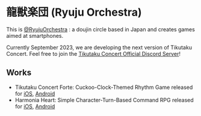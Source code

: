 # 龍獣楽団 (Ryuju Orchestra)
This is [@RyujuOrchestra](https://github.com/RyujuOrchestra) : a doujin circle based in Japan and creates games aimed at smartphones.

Currently September 2023, we are developing the next version of Tikutaku Concert.
Feel free to join the [Tikutaku Concert Official Discord Server](https://discord.gg/8sjTbrdjg4)!

## Works
- Tikutaku Concert Forte: Cuckoo-Clock-Themed Rhythm Game
  released for [iOS](https://apps.apple.com/jp/app/chikutakukoncheruto/id591776466), [Android](https://play.google.com/store/apps/details?id=jp.co.ryujuorchestra.tikutaku)
- Harmonia Heart: Simple Character-Turn-Based Command RPG
  released for [iOS](https://apps.apple.com/jp/app/id1563621787), [Android](https://play.google.com/store/apps/details?id=com.RyujuOrchestra.Smile)
